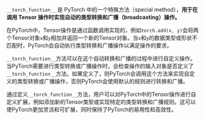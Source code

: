 `__torch_function__` 是 PyTorch 中的一个特殊方法（special method），**用于在调用 Tensor 操作时实现自动的类型转换和广播（broadcasting）操作。**

在PyTorch中，Tensor操作是通过函数调用实现的，例如`torch.add(x, y)`会将两个Tensor对象`x`和`y`相加并返回一个新的Tensor对象。当`x`和`y`的数据类型或形状不匹配时，PyTorch会自动执行类型转换和广播操作以满足操作的要求。

`__torch_function__`方法可以在这个自动转换和广播的过程中进行自定义操作。当PyTorch需要进行类型转换或广播操作时，会检查操作的输入对象是否定义了`__torch_function__`方法。如果定义了，则PyTorch会调用这个方法来实现自定义的类型转换或广播操作，否则PyTorch会使用默认的规则进行转换和广播。

通过定义`__torch_function__`方法，用户可以对PyTorch中的Tensor操作进行自定义扩展，例如添加新的Tensor类型或实现特定的类型转换和广播规则。这可以使PyTorch更加灵活和可扩展，同时保持了PyTorch的易用性和高效性。